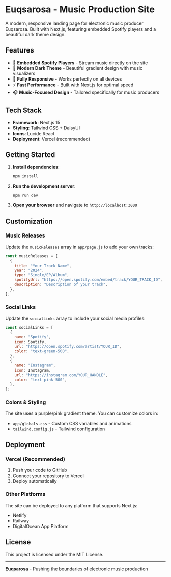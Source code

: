 # Euqsarosa - Music Production Site

A modern, responsive landing page for electronic music producer Euqsarosa. Built with Next.js, featuring embedded Spotify players and a beautiful dark theme design.

## Features

- 🎵 **Embedded Spotify Players** - Stream music directly on the site
- 🎨 **Modern Dark Theme** - Beautiful gradient design with music visualizers
- 📱 **Fully Responsive** - Works perfectly on all devices
- ⚡ **Fast Performance** - Built with Next.js for optimal speed
- 🎧 **Music-Focused Design** - Tailored specifically for music producers

## Tech Stack

- **Framework**: Next.js 15
- **Styling**: Tailwind CSS + DaisyUI
- **Icons**: Lucide React
- **Deployment**: Vercel (recommended)

## Getting Started

1. **Install dependencies**:

   ```bash
   npm install
   ```

2. **Run the development server**:

   ```bash
   npm run dev
   ```

3. **Open your browser** and navigate to `http://localhost:3000`

## Customization

### Music Releases

Update the `musicReleases` array in `app/page.js` to add your own tracks:

```javascript
const musicReleases = [
  {
    title: "Your Track Name",
    year: "2024",
    type: "Single/EP/Album",
    spotifyUrl: "https://open.spotify.com/embed/track/YOUR_TRACK_ID",
    description: "Description of your track",
  },
];
```

### Social Links

Update the `socialLinks` array to include your social media profiles:

```javascript
const socialLinks = [
  {
    name: "Spotify",
    icon: Spotify,
    url: "https://open.spotify.com/artist/YOUR_ID",
    color: "text-green-500",
  },
  {
    name: "Instagram",
    icon: Instagram,
    url: "https://instagram.com/YOUR_HANDLE",
    color: "text-pink-500",
  },
];
```

### Colors & Styling

The site uses a purple/pink gradient theme. You can customize colors in:

- `app/globals.css` - Custom CSS variables and animations
- `tailwind.config.js` - Tailwind configuration

## Deployment

### Vercel (Recommended)

1. Push your code to GitHub
2. Connect your repository to Vercel
3. Deploy automatically

### Other Platforms

The site can be deployed to any platform that supports Next.js:

- Netlify
- Railway
- DigitalOcean App Platform

## License

This project is licensed under the MIT License.

---

**Euqsarosa** - Pushing the boundaries of electronic music production
